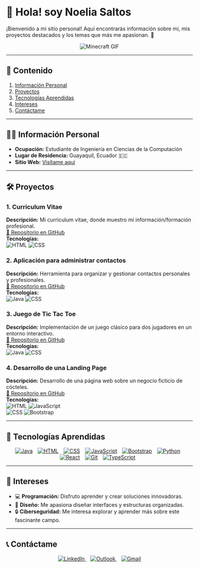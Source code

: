 
# 🌟 Hola! soy Noelia Saltos

¡Bienvenido a mi sitio personal! Aquí encontrarás información sobre mí, mis proyectos destacados y los temas que más me apasionan. 🚀

<div align="center">
  <img src="https://media.giphy.com/media/q0s0NVKnLk5WGvsLh3/giphy.gif" alt="Minecraft GIF">
</div>

---

## 📖 Contenido
1. [Información Personal](#-información-personal)
2. [Proyectos](#%EF%B8%8F-proyectos)
3. [Tecnologías Aprendidas](#-tecnologías-aprendidas)
4. [Intereses](#-intereses)
5. [Contáctame](#-contáctame)

---

## 👩‍💻 Información Personal

- **Ocupación:** Estudiante de Ingeniería en Ciencias de la Computación  
- **Lugar de Residencia:** Guayaquil, Ecuador 🇪🇨  
- **Sitio Web:** [Visítame aquí](https://noesaltos.github.io/curriculum/)  

---

## 🛠️ Proyectos

### 1. Curriculum Vitae  
**Descripción:** Mi curriculum vitae, donde muestro mi información/formación profesional.  
[📂 Repositorio en GitHub](https://github.com/NoeSaltos/curriculum)  
**Tecnologías:**  
![HTML](https://img.shields.io/badge/HTML-%23E34F26.svg?style=flat&logo=html5&logoColor=white) 
![CSS](https://img.shields.io/badge/CSS-%231572B6.svg?style=flat&logo=css3&logoColor=white)

### 2. Aplicación para administrar contactos  
**Descripción:** Herramienta para organizar y gestionar contactos personales y profesionales.  
[📂 Repositorio en GitHub](https://github.com/JDC1907/Proyecto_Estructura_de_Datos)  
**Tecnologías:**  
![Java](https://img.shields.io/badge/Java-%23ED8B00.svg?style=flat&logo=java&logoColor=white) 
![CSS](https://img.shields.io/badge/CSS-%231572B6.svg?style=flat&logo=css3&logoColor=white)

### 3. Juego de Tic Tac Toe  
**Descripción:** Implementación de un juego clásico para dos jugadores en un entorno interactivo.  
[📂 Repositorio en GitHub](https://github.com/NoeSaltos/Proyecto2doEstructuras.git)  
**Tecnologías:**  
![Java](https://img.shields.io/badge/Java-%23ED8B00.svg?style=flat&logo=java&logoColor=white) 
![CSS](https://img.shields.io/badge/CSS-%231572B6.svg?style=flat&logo=css3&logoColor=white)

### 4. Desarrollo de una Landing Page  
**Descripción:** Desarrollo de una página web sobre un negocio ficticio de cócteles.  
[📂 Repositorio en GitHub](https://github.com/NoeSaltos/landing)  
**Tecnologías:**  
![HTML](https://img.shields.io/badge/HTML-%23E34F26.svg?style=flat&logo=html5&logoColor=white) 
![JavaScript](https://img.shields.io/badge/JavaScript-%23F7DF1E.svg?style=flat&logo=javascript&logoColor=black)  
![CSS](https://img.shields.io/badge/CSS-%231572B6.svg?style=flat&logo=css3&logoColor=white) 
![Bootstrap](https://img.shields.io/badge/Bootstrap-%237952B3.svg?style=flat&logo=bootstrap&logoColor=white)

---

## 🚀 Tecnologías Aprendidas

<div align="center">
<span style="display: inline-block; margin-right: 10px;">
  <a href="https://docs.oracle.com/en/java/">
    <img src="https://img.shields.io/badge/Java-%23ED8B00.svg?style=flat&logo=java&logoColor=white" alt="Java">
    </a>
</span>
<span style="display: inline-block; margin-right: 10px;">
  <a href="https://developer.mozilla.org/en-US/docs/Web/HTML">
    <img src="https://img.shields.io/badge/HTML-%23E34F26.svg?style=flat&logo=html5&logoColor=white" alt="HTML">
    </a>
</span>
<span style="display: inline-block; margin-right: 10px;">
  <a href="https://developer.mozilla.org/en-US/docs/Web/CSS">
    <img src="https://img.shields.io/badge/CSS-%231572B6.svg?style=flat&logo=css3&logoColor=white" alt="CSS">
    </a>
</span>
<span style="display: inline-block; margin-right: 10px;">
  <a href="https://developer.mozilla.org/es/docs/Web/JavaScript">
    <img src="https://img.shields.io/badge/JavaScript-%23F7DF1E.svg?style=flat&logo=javascript&logoColor=black" alt="JavaScript">
    </a>
</span>
<span style="display: inline-block; margin-right: 10px;">
  <a href="https://getbootstrap.com/docs/5.3/getting-started/introduction/">
    <img src="https://img.shields.io/badge/Bootstrap-%237952B3.svg?style=flat&logo=bootstrap&logoColor=white" alt="Bootstrap">
    </a>
</span>
<span style="display: inline-block; margin-right: 10px;">
  <a href="https://docs.python.org/3/">
    <img src="https://img.shields.io/badge/Python-%233776AB.svg?style=flat&logo=python&logoColor=white" alt="Python">
    </a>
</span>
<span style="display: inline-block; margin-right: 10px;">
  <a href="https://legacy.reactjs.org/docs/getting-started.html">
    <img src="https://img.shields.io/badge/React-%2361DAFB.svg?style=flat&logo=react&logoColor=black" alt="React">
    </a>
</span>
<span style="display: inline-block; margin-right: 10px;">
  <a href="https://docs.github.com/es">
    <img src="https://img.shields.io/badge/Git-%23F05033.svg?style=flat&logo=git&logoColor=white" alt="Git">
    </a>
</span>
<span style="display: inline-block; margin-right: 10px;">
  <a href="https://www.typescriptlang.org/docs/handbook/typescript-in-5-minutes.html">
    <img src="https://img.shields.io/badge/TypeScript-%23007ACC.svg?style=flat&logo=typescript&logoColor=white" alt="TypeScript">
    </a>
</span>
</div>

---

## 🎯 Intereses

- 💻 **Programación:** Disfruto aprender y crear soluciones innovadoras.  
- 🎨 **Diseño:** Me apasiona diseñar interfaces y estructuras organizadas.  
- 🔒 **Ciberseguridad:** Me interesa explorar y aprender más sobre este fascinante campo.

---

## 📞 Contáctame

<div align="center">
  <a href="https://www.linkedin.com/in/noelia-saltos-a24a18221/">
    <img src="https://img.shields.io/badge/LinkedIn-%230077B5.svg?style=flat&logo=linkedin&logoColor=white" alt="LinkedIn" />
  </a>
  &nbsp;&nbsp;
  <a href="mailto:noeasalt@espol.edu.ec">
    <img src="https://img.shields.io/badge/Outlook-0078D4?style=flat&logo=microsoft-outlook&logoColor=white" alt="Outlook" />
  </a>
  &nbsp;&nbsp;
  <a href="mailto:nsaltosh@fiec.edu.ec">
    <img src="https://img.shields.io/badge/Gmail-D14836?style=flat&logo=gmail&logoColor=white" alt="Gmail" />
  </a>
</div>





